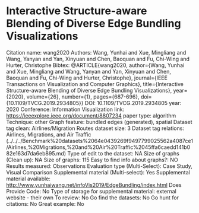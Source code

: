 # Interactive Structure-aware Blending of Diverse Edge Bundling Visualizations

Citation name: wang2020
Authors: Wang, Yunhai and Xue, Mingliang and Wang, Yanyan and Yan, Xinyuan and Chen, Baoquan and Fu, Chi-Wing and Hurter, Christophe
Bibtex: @ARTICLE{wang2020,
author={Wang, Yunhai and Xue, Mingliang and Wang, Yanyan and Yan, Xinyuan and Chen, Baoquan and Fu, Chi-Wing and Hurter, Christophe},
journal={IEEE Transactions on Visualization and Computer Graphics},
title={Interactive Structure-aware Blending of Diverse Edge Bundling Visualizations},
year={2020},
volume={26},
number={1},
pages={687-696},
doi={10.1109/TVCG.2019.2934805}}
DOI: 10.1109/TVCG.2019.2934805
year: 2020
Conference: Information Visualization
link: https://ieeexplore.ieee.org/document/8807234
paper type: algorithm
Technique: other
Graph feature: bundled edges (generated), spatial
Dataset tag clean: Airlines/Migration Routes
dataset size: 3
Dataset tag relations: Airlines, Migrations, and Air Traffic (../../../Benchmark%20datasets%2064e0439269f9497799025562a4087ce1/Airlines,%20Migrations,%20and%20Air%20Traffic%2045ffa6caedd141b082e163d7da6eb895.md)
Type of edit to the dataset: NA
Size of graphs (Clean up): NA
Size of graphs: 115
Easy to find info about graphs?: NO
Results measured: Observations
Evaluation type (Multi-Select): Case Study, Visual Comparison
Supplemental material (Multi-select): Yes
Supplemental material available: http://www.yunhaiwang.net/infoVis2019/EdgeBundling/index.html
Does Provide Code: No
Type of storage for supplemental material: external website - their own
To review: No
Go find the datasets: No
Go hunt for citations: No
Great example: No